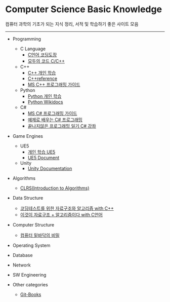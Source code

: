 # Computer Science Basic Knowledge

  컴퓨터 과학의 기초가 되는 지식 정리, 서적 및 학습하기 좋은 사이트 모음
  
--------------------------------------------------------
- Programming
  + C Language
    - [C언어 코딩도장](https://dojang.io/)
    - [모두의 코드 C/C++](https://modoocode.com/)
  + C++
    - [C++ 개인 학습](https://github.com/Jeon-YuSung/Cplusplus-UE/tree/main/CPP)
    - [C++reference](https://www.cppreference.com/)
    - [MS C++ 프로그래밍 가이드](https://learn.microsoft.com/ko-kr/cpp/cpp/?view=msvc-170)
  + Python
    - [Python 개인 학습](https://github.com/Jeon-YuSung/Python3/tree/main)
    - [Python Wikidocs](https://wikidocs.net/book/1)
  + C#
    - [MS C# 프로그래밍 가이드](https://learn.microsoft.com/ko-kr/dotnet/csharp/programming-guide/concepts/?redirectedfrom=MSDN)
    - [예제로 배우는 C# 프로그래밍](https://www.csharpstudy.com/CSharp/CSharp-intro.aspx)
    - [끝나지않은 프로그래밍 일기 C# 강좌](https://blog.hexabrain.net/tag/C%23)

- Game Engines
  + UE5
    - [개인 학습 UE5](https://github.com/Jeon-YuSung/Cplusplus-UE/tree/main/Unreal_Engine5)
    - [UE5 Document](https://dev.epicgames.com/documentation/ko-kr/unreal-engine/unreal-engine-5-6-documentation)
  + Unity
    - [Unity Documentation](https://docs.unity3d.com/kr/530/Manual/)
      
- Algorithms
  + [CLRS(Introduction to Algorithms)](https://product.kyobobook.co.kr/detail/S000213683944)

- Data Structure
  + [코딩테스트를 위한 자료구조와 알고리즘 with C++](https://github.com/Jeon-YuSung/Cplusplus-UE/tree/main/CPP/Data%20Structure%20and%20Algorithm%20with%20Cpp%20for%20Coding%20Test)
  + [이것이 자료구조 + 알고리즘이다 with C언어](https://product.kyobobook.co.kr/detail/S000061585515)
    
- Computer Structure
  + [컴퓨터 밑바닥의 비밀](https://product.kyobobook.co.kr/detail/S000212650856)

- Operating System

- Database

- Network

- SW Engineering

- Other categories
  + [Git-Books](https://git-scm.com/book/ko/v2)
    
